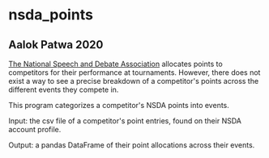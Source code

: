 # nsda_points
## Aalok Patwa 2020

[The National Speech and Debate Association](www.speechanddebate.org) allocates points to competitors for their performance at tournaments. However, there does not exist a way to see a precise breakdown of a competitor's points across the different events they compete in.

This program categorizes a competitor's NSDA points into events. 

Input: the csv file of a competitor's point entries, found on their NSDA account profile. 

Output: a pandas DataFrame of their point allocations across their events. 
